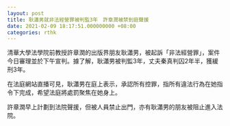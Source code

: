 ```yaml
---
layout: post
title: 耿瀟男就非法經營罪被判監3年　許章潤被禁到庭聲援
date: 2021-02-09 18:17:51.000000000 +08:00
categories: rthk
---
```


清華大學法學院前教授許章潤的出版界朋友耿瀟男，被起訴「非法經營罪」，案件今日審理並於下午宣判。據了解，耿瀟男被判監3年，丈夫秦真判囚2年半，獲緩刑3年。

在法庭網站直播可見，耿瀟男在庭上表示，承認所有控罪，指所有違法行為在她指令下完成，希望法庭將處罰聚焦在她身上。

許章潤早上計劃到法院聲援，但被人員禁止出門，亦有耿瀟男的朋友被阻止進入法院。
